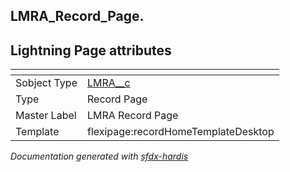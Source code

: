 ## LMRA_Record_Page.

## Lightning Page attributes

|<!-- -->|<!-- -->|
|:---|:---|
|Sobject Type|[LMRA__c](../objects/LMRA__c.md)|
|Type| Record Page|
|Master Label|LMRA Record Page|
|Template|flexipage:recordHomeTemplateDesktop|




<!-- Page description -->


_Documentation generated with [sfdx-hardis](https://sfdx-hardis.cloudity.com)_

